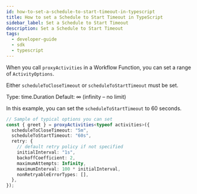 ```yaml
---
id: how-to-set-a-schedule-to-start-timeout-in-typescript
title: How to set a Schedule to Start Timeout in TypeScript
sidebar_label: Set a Schedule to Start Timeout
description: Set a Schedule to Start Timeout
tags:
  - developer-guide
  - sdk
  - typescript
---
```


When you call `proxyActivities` in a Workflow Function, you can set a range of `ActivityOptions`.

Either `scheduleToCloseTimeout` or `scheduleToStartTimeout` must be set.

Type: time.Duration
Default: ∞ (infinity – no limit)

In this example, you can set the `scheduleToStartTimeout` to 60 seconds.

```typescript
// Sample of typical options you can set
const { greet } = proxyActivities<typeof activities>({
  scheduleToCloseTimeout: "5m",
  scheduleToStartTimeout: "60s",
  retry: {
    // default retry policy if not specified
    initialInterval: "1s",
    backoffCoefficient: 2,
    maximumAttempts: Infinity,
    maximumInterval: 100 * initialInterval,
    nonRetryableErrorTypes: [],
  },
});
```
